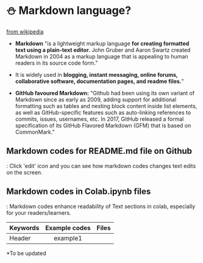 # ⛄ Markdown language? 

[from wikipedia](https://en.wikipedia.org/wiki/Markdown)
- **Markdown** "is a lightweight markup language **for creating formatted text using a plain-text editor.** John Gruber and Aaron Swartz created Markdown in 2004 as a markup language that is appealing to human readers in its source code form."   
- It is widely used in **blogging, instant messaging, online forums, collaborative software, documentation pages, and readme files.**"    

- **GitHub favoured Markdown:** "Github had been using its own variant of Markdown since as early as 2009, adding support for additional formatting such as tables and nesting block content inside list elements, as well as GitHub-specific features such as auto-linking references to commits, issues, usernames, etc. In 2017, GitHub released a formal specification of its GitHub Flavored Markdown (GFM) that is based on CommonMark."  


## Markdown codes for README.md file on Github
: Click 'edit' icon and you can see how markdown codes changes text edits on the screen.


## Markdown codes in Colab.ipynb files
: Markdown codes enhance readability of Text sections in colab, especially for your readers/learners.

| Keywords | Example codes | Files |  
|---|:---:|---:|  
| Header | example1 |  |  


*To be updated

